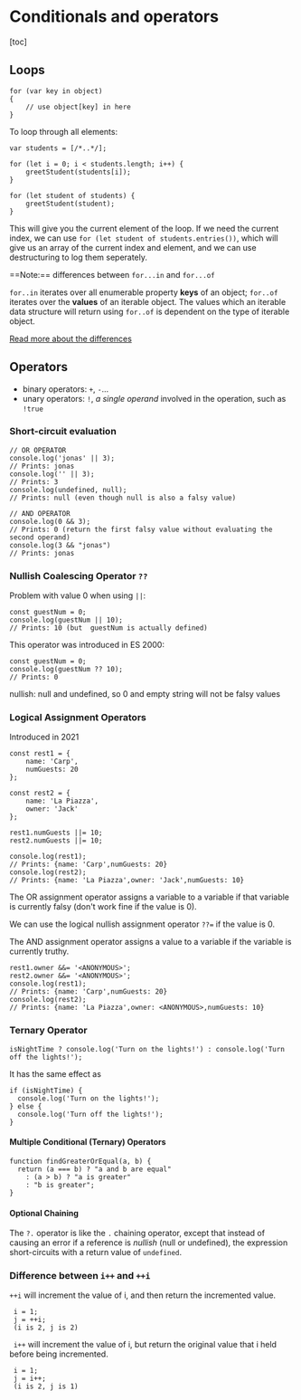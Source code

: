 
# Conditionals and operators

[toc]

## Loops

```
for (var key in object)
{
	// use object[key] in here
}
```

To loop through all elements:

```
var students = [/*..*/];

for (let i = 0; i < students.length; i++) {
	greetStudent(students[i]);
}

for (let student of students) {
	greetStudent(student);
}
```

This will give you the current element of the loop.
If we need the current index, we can use `for (let student of students.entries())`, which will give us an array of the current index and element, and we can use destructuring to log them seperately.

==Note:== differences between `for...in` and `for...of`

`for..in` iterates over all enumerable property **keys** of an object;
`for..of` iterates over the **values** of an iterable object. The values which an iterable data structure will return using `for..of` is dependent on the type of iterable object.

[Read more about the differences](https://stackoverflow.com/questions/29285897/what-is-the-difference-between-for-in-and-for-of-statements)

## Operators

- binary operators: `+`, `-`...
- unary operators: `!`, *a single operand* involved in the operation, such as `!true`

### Short-circuit evaluation

```
// OR OPERATOR
console.log('jonas' || 3);  
// Prints: jonas
console.log('' || 3); 
// Prints: 3
console.log(undefined, null);
// Prints: null (even though null is also a falsy value)

// AND OPERATOR
console.log(0 && 3);
// Prints: 0 (return the first falsy value without evaluating the second operand)
console.log(3 && "jonas")
// Prints: jonas
```

### Nullish Coalescing Operator `??`

Problem with value 0 when using `||`:

```
const guestNum = 0;
console.log(guestNum || 10);
// Prints: 10 (but  guestNum is actually defined)
```

This operator was introduced in ES 2000:

```
const guestNum = 0;
console.log(guestNum ?? 10);
// Prints: 0
``` 

nullish: null and undefined, so 0 and empty string will not be falsy values

### Logical Assignment Operators

Introduced in 2021

```
const rest1 = {
	name: 'Carp',
	numGuests: 20
};

const rest2 = {
	name: 'La Piazza',
	owner: 'Jack'
};

rest1.numGuests ||= 10;
rest2.numGuests ||= 10;

console.log(rest1);
// Prints: {name: 'Carp',numGuests: 20}
console.log(rest2);
// Prints: {name: 'La Piazza',owner: 'Jack',numGuests: 10}
```

The OR assignment operator assigns a variable to a variable if that variable is currently falsy (don't work fine if the value is 0).

We can use the logical nullish assignment operator `??=` if the value is 0.

The AND assignment operator assigns a value to a variable if the variable is currently truthy.

```
rest1.owner &&= '<ANONYMOUS>';
rest2.owner &&= '<ANONYMOUS>';
console.log(rest1);
// Prints: {name: 'Carp',numGuests: 20}
console.log(rest2);
// Prints: {name: 'La Piazza',owner: <ANONYMOUS>,numGuests: 10}
```

### Ternary Operator

```
isNightTime ? console.log('Turn on the lights!') : console.log('Turn off the lights!');
```

It has the same effect as 

```
if (isNightTime) {
  console.log('Turn on the lights!');
} else {
  console.log('Turn off the lights!');
}
```

#### Multiple Conditional (Ternary) Operators

```
function findGreaterOrEqual(a, b) {
  return (a === b) ? "a and b are equal" 
    : (a > b) ? "a is greater" 
    : "b is greater";
}
```

#### Optional Chaining

The `?.` operator is like the `.` chaining operator, except that instead of causing an error if a reference is *nullish* (null or undefined), the expression short-circuits with a return value of `undefined`. 

### Difference between `i++` and `++i`

`++i` will increment the value of i, and then return the incremented value.

```
 i = 1;
 j = ++i;
 (i is 2, j is 2)
 ```
 
` i++` will increment the value of i, but return the original value that i held before being incremented.

```
 i = 1;
 j = i++;
 (i is 2, j is 1)
 ```
 